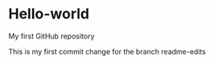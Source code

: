 # Hello-world
My first GitHub repository 

This is my first commit change for the branch readme-edits
